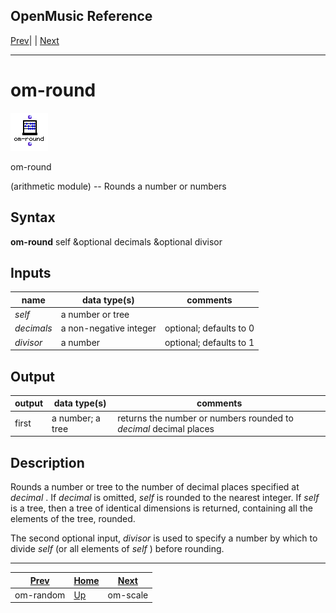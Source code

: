 OpenMusic Reference  
---  
[Prev](om-random)| | [Next](om-scale)  
  
* * *

# om-round

![](figures/functions/arithmetic/om-round.png)

  
  
om-round  
  
(arithmetic module) \-- Rounds a number or numbers  

## Syntax

   **om-round**  self &optional decimals &optional divisor  

## Inputs

name| data type(s)| comments  
---|---|---  
  _self_ |  a number or tree|  
  _decimals_ |  a non-negative integer| optional; defaults to 0  
  _divisor_ |  a number| optional; defaults to 1  
  
## Output

output| data type(s)| comments  
---|---|---  
first| a number; a tree| returns the number or numbers rounded to  _decimal_ decimal places  
  
## Description

Rounds a number or tree to the number of decimal places specified at
 _decimal_ . If  _decimal_  is omitted,  _self_  is rounded to the nearest
integer. If  _self_  is a tree, then a tree of identical dimensions is
returned, containing all the elements of the tree, rounded.

The second optional input,  _divisor_  is used to specify a number by which to
divide  _self_  (or all elements of  _self_  ) before rounding.

* * *

[Prev](om-random)| [Home](index)| [Next](om-scale)  
---|---|---  
om-random| [Up](funcref.main)| om-scale

